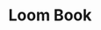 ---
layout: image
published: true
category: images
type: image

title: Loom Book

src: loom-book-larger-detail

caption-title: "Loom Book (detail)"
caption: "board, thread, text, and acetate; 11x17” (photo: Kevin Ryan)"

albums:
    - "000029-01"
    - "proust"
---